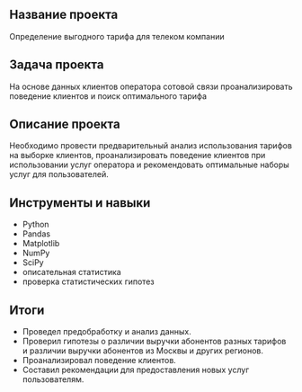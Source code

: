 ## Название проекта
Определение выгодного тарифа для телеком компании

## Задача проекта
На основе данных клиентов оператора сотовой связи проанализировать поведение клиентов и поиск оптимального тарифа

## Описание проекта
Необходимо провести предварительный анализ использования тарифов на выборке клиентов, проанализировать поведение клиентов при использовании услуг оператора и рекомендовать оптимальные наборы услуг для пользователей. 

## Инструменты и навыки
* Python
* Pandas
* Matplotlib
* NumPy
* SciPy
* описательная статистика
* проверка статистических гипотез

## Итоги
- Проведел предобработку и анализ данных.
- Проверил гипотезы о различии выручки абонентов разных тарифов и различии выручки абонентов из Москвы и других регионов.
- Проанализировал поведение клиентов.
- Составил рекомендации для предоставления новых услуг пользователям.

